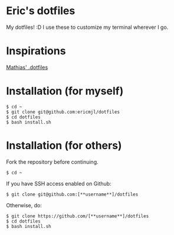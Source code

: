 # Eric's dotfiles

My dotfiles! :D I use these to customize my terminal wherever I go.

# Inspirations

[Mathias' .dotfiles][1]

# Installation (for myself)

    $ cd ~
    $ git clone git@github.com:ericmjl/dotfiles
    $ cd dotfiles
    $ bash install.sh

# Installation (for others)

Fork the repository before continuing.

    $ cd ~

If you have SSH access enabled on Github:

    $ git clone git@github.com:[**username**]/dotfiles

Otherwise, do:

    $ git clone https://github.com/[**username**]/dotfiles
    $ cd dotfiles
    $ bash install.sh

[1]: https://github.com/mathiasbynens/dotfiles